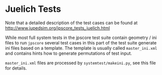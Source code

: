 # Juelich Tests
Note that a detailed description of the test cases can be found at
http://www.jupedsim.org/jpscore_tests_juelich.html

While most full system tests in the jpscore test suite contain geometry / ini
files to run `jpscore` several test cases in this part of the test suite
generate ini files based on a template. The template is usually called
`master_ini.xml` and contains hints how to generate permutations of test input.

`master_ini.xml` files are processed by `systemtest/makeini.py`, see this file for
details.
